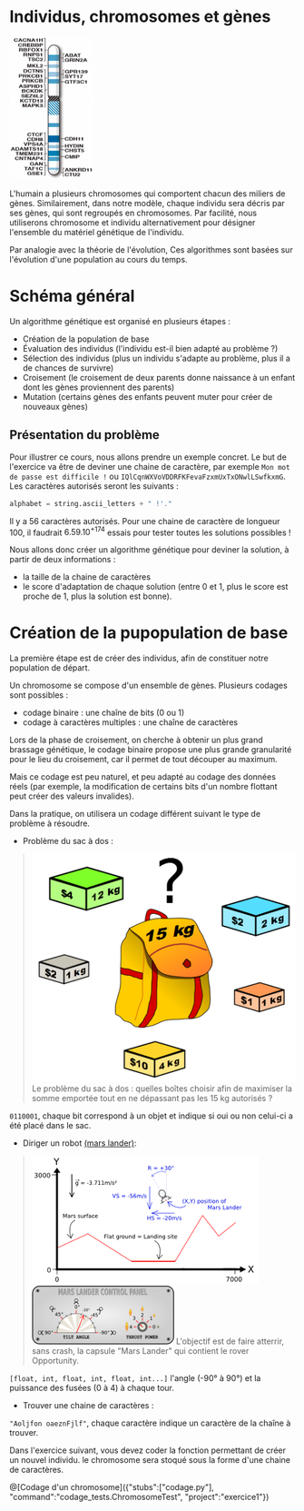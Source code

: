# Individus, chromosomes et gènes

![Gènes du chromosome 16 humain](/img/Human_chromosome_16_with_ASD_genes_from_IJMS-16-06464.png "Gènes du chromosome 16 humain")

L'humain a plusieurs chromosomes qui comportent chacun des miliers de gènes. Similairement, dans notre modèle, chaque individu sera décris par ses gènes, qui sont regroupés en chromosomes. Par facilité, nous utiliserons chromosome et individu alternativement pour désigner l'ensemble du matériel génétique de l'individu.

Par analogie avec la théorie de l'évolution, Ces algorithmes sont basées sur l'évolution d'une population au cours du temps.

# Schéma général

Un algorithme génétique est organisé en plusieurs étapes :
 * Création de la population de base
 * Évaluation des individus (l'individu est-il bien adapté au problème ?)
 * Sélection des individus (plus un individu s'adapte au problème, plus il a de chances de survivre)
 * Croisement (le croisement de deux parents donne naissance à un enfant dont les gènes proviennent des parents)
 * Mutation (certains gènes des enfants peuvent muter pour créer de nouveaux gènes)

## Présentation du problème
Pour illustrer ce cours, nous allons prendre un exemple concret.
Le but de l'exercice va être de deviner une chaine de caractère, par exemple `Mon mot de passe est difficile !` ou `IQlCqnWXVoVDDRFKFevaFzxmUxTxONwlLSwfkxmG`.
Les caractères autorisés seront les suivants :
```python
alphabet = string.ascii_letters + " !'."
```
Il y a 56 caractères autorisés. Pour une chaine de caractère de longueur 100, il faudrait $`6.59.10^{+174}`$ essais pour tester toutes les solutions possibles !

Nous allons donc créer un algorithme génétique pour deviner la solution, à partir de deux informations :
 * la taille de la chaine de caractères
 * le score d'adaptation de chaque solution (entre 0 et 1, plus le score est proche de 1, plus la solution est bonne).
 
# Création de la pupopulation de base

La première étape est de créer des individus, afin de constituer notre population de départ.

Un chromosome se compose d'un ensemble de gènes. Plusieurs codages sont possibles :
 * codage binaire : une chaîne de bits (0 ou 1)
 * codage à caractères multiples : une chaîne de caractères
 
Lors de la phase de croisement, on cherche à obtenir un plus grand brassage génétique, le codage binaire propose une plus grande granularité pour le lieu du croisement, car il permet de tout découper au maximum. 

Mais ce codage est peu naturel, et peu adapté au codage des données réels (par exemple, la modification de certains bits d'un nombre flottant peut créer des valeurs invalides).

Dans la pratique, on utilisera un codage différent suivant le type de problème à résoudre.

 * Problème du sac à dos :
 
> ![Problème du sac à dos](/img/Knapsack.png "Problème du sac à dos")
> Le problème du sac à dos : quelles boîtes choisir afin de maximiser la somme emportée tout en ne dépassant pas les 15 kg autorisés ?
 
`0110001`, chaque bit correspond à un objet et indique si oui ou non celui-ci a été placé dans le sac.

 * Diriger un robot [(mars lander)](https://www.codingame.com/training/easy/mars-lander-episode-1):
 
> ![Mars Lander : simulateur](/img/marslander.png "Mars Lander : simulateur")
> ![Mars Lander : console](/img/ControlPanel.png "Mars Lander : console")
> L'objectif est de faire atterrir, sans crash, la capsule "Mars Lander" qui contient le rover Opportunity.
 
`[float, int, float, int, float, int...]` l'angle (-90° à 90°) et la puissance des fusées (0 à 4) à chaque tour.

 * Trouver une chaine de caractères :

`"Aoljfon oaeznFjlf"`, chaque caractère indique un caractère de la chaîne à trouver.

Dans l'exercice suivant, vous devez coder la fonction permettant de créer un nouvel individu. le chromosome sera stoqué sous la forme d'une chaine de caractères.

@[Codage d'un chromosome]({"stubs":["codage.py"], "command":"codage_tests.ChromosomeTest", "project":"exercice1"})